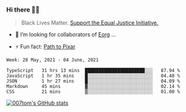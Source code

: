 ### Hi there 👋🏿

<!--
**007tom/007tom** is a ✨ _special_ ✨ repository because its `README.md` (this file) appears on your GitHub profile.

Here are some ideas to get you started:
-->

> Black Lives Matter. [Support the Equal Justice Initiative.](https://support.eji.org/give/153413/#!/donation/checkout)

<!--
- 🔭 I’m currently working on ...
- 🌱 I’m currently learning ...
-->
- 👯 I’m looking for collaborators of [Eorg](https://github.com/zhyd1997/Eorg) ...

<!--
- 🤔 I’m looking for help with ...
- 💬 Ask me about ...
- 📫 How to reach me: ...
- 😄 Pronouns: ...
-->

- ⚡ Fun fact: [Path to Pixar](https://bunnyhobby.github.io/)
<!--
-->

<!--START_SECTION:waka-->
```text
Week: 28 May, 2021 - 04 June, 2021

TypeScript   31 hrs 13 mins  ██████████████████████░░░   87.94 % 
JavaScript   1 hr 35 mins    █░░░░░░░░░░░░░░░░░░░░░░░░   04.48 % 
JSON         1 hr 27 mins    █░░░░░░░░░░░░░░░░░░░░░░░░   04.09 % 
Markdown     45 mins         ▓░░░░░░░░░░░░░░░░░░░░░░░░   02.14 % 
CSS          21 mins         ▒░░░░░░░░░░░░░░░░░░░░░░░░   01.00 % 
```
<!--END_SECTION:waka-->


[![007tom's GitHub stats](https://github-readme-stats.vercel.app/api?username=007tom&count_private=true&show_icons=true&theme=react)
](https://github.com/anuraghazra/github-readme-stats)
